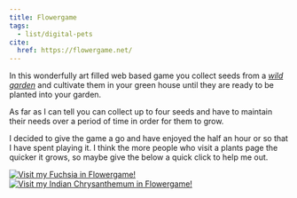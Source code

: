 ```yaml
---
title: Flowergame
tags:
  - list/digital-pets
cite:
  href: https://flowergame.net/
---
```


In this wonderfully art filled web based game you collect seeds from a [_wild garden_](https://flowergame.net/flowers/wildgarden) and cultivate them in your green house until they are ready to be planted into your garden.

As far as I can tell you can collect up to four seeds and have to maintain their needs over a period of time in order for them to grow. 

I decided to give the game a go and have enjoyed the half an hour or so that I have spent playing it. I think the more people who visit a plants page the quicker it grows, so maybe give the below a quick click to help me out.

<a href="https://flowergame.net/view/1125172"><img src="https://img.flowergame.net/1125172.png" alt="Visit my Fuchsia in Flowergame!" /></a> <a href="https://flowergame.net/view/1125340"><img src="https://img.flowergame.net/1125340.png" alt="Visit my Indian Chrysanthemum in Flowergame!" /></a>
